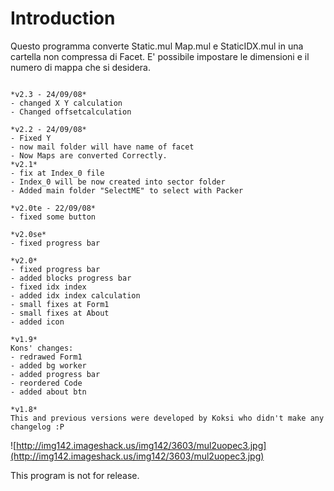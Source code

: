 # Introduction #

Questo programma converte Static.mul Map.mul e StaticIDX.mul in una cartella non compressa di Facet.
E' possibile impostare le dimensioni e il numero di mappa che si desidera.

```

*v2.3 - 24/09/08*
- changed X Y calculation 
- Changed offsetcalculation

*v2.2 - 24/09/08*
- Fixed Y
- now mail folder will have name of facet
- Now Maps are converted Correctly.
*v2.1*
- fix at Index_0 file
- Index_0 will be now created into sector folder
- Added main folder "SelectME" to select with Packer

*v2.0te - 22/09/08*
- fixed some button

*v2.0se*
- fixed progress bar

*v2.0*
- fixed progress bar
- added blocks progress bar
- fixed idx index
- added idx index calculation
- small fixes at Form1
- small fixes at About
- added icon

*v1.9*
Kons' changes:
- redrawed Form1
- added bg worker
- added progress bar
- reordered Code
- added about btn

*v1.8*
This and previous versions were developed by Koksi who didn't make any changelog :P
```


![http://img142.imageshack.us/img142/3603/mul2uopec3.jpg](http://img142.imageshack.us/img142/3603/mul2uopec3.jpg)

This program is not for release.